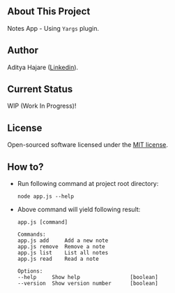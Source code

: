 ## About This Project
Notes App - Using `Yargs` plugin.

## Author
Aditya Hajare ([Linkedin](https://in.linkedin.com/in/aditya-hajare)).

## Current Status
WIP (Work In Progress)!

## License
Open-sourced software licensed under the [MIT license](http://opensource.org/licenses/MIT).

## How to?
- Run following command at project root directory:
    ```
    node app.js --help
    ```
- Above command will yield following result:
    ```
    app.js [command]

    Commands:
    app.js add     Add a new note
    app.js remove  Remove a note
    app.js list    List all notes
    app.js read    Read a note

    Options:
    --help     Show help                [boolean]
    --version  Show version number      [boolean]
    ```